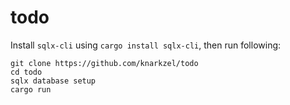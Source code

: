 # todo

Install `sqlx-cli` using `cargo install sqlx-cli`, then run following:

```
git clone https://github.com/knarkzel/todo
cd todo
sqlx database setup
cargo run
```
